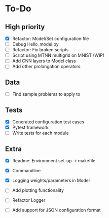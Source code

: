 # To-Do
## High priority
- [x] Refactor: Model/Set configuration file
- [ ] Debug Hello_model.py
- [ ] Refactor: Fix broken scripts
- [ ] Script using MTNN multigrid on MNIST (WIP)
- [ ] Add CNN layers to Model class
- [ ] Add other prolongation operators

## Data
- [ ] Find sample problems to apply to

## Tests
- [x] Generated configuration test cases
- [x] Pytest framework
- [ ] Write tests for each module

## Extra
- [x] Readme: Environment set-up -> makefile
- [x] Commandline
- [x] Logging weights/parameters in Model
- [ ] Add plotting functionality
- [ ] Refactor Logger
- [ ] Add support for JSON configuration format 

